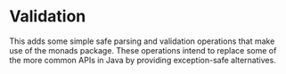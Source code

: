 # Validation

This adds some simple safe parsing and validation operations that make use of the monads package. These operations intend to replace some of the more common APIs in Java by providing exception-safe alternatives.
